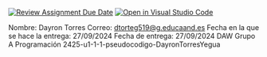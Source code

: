 [![Review Assignment Due Date](https://classroom.github.com/assets/deadline-readme-button-22041afd0340ce965d47ae6ef1cefeee28c7c493a6346c4f15d667ab976d596c.svg)](https://classroom.github.com/a/aoPG0Blz)
[![Open in Visual Studio Code](https://classroom.github.com/assets/open-in-vscode-2e0aaae1b6195c2367325f4f02e2d04e9abb55f0b24a779b69b11b9e10269abc.svg)](https://classroom.github.com/online_ide?assignment_repo_id=16100466&assignment_repo_type=AssignmentRepo)

Nombre: Dayron Torres
Correo: dtorteg519@g.educaand.es
Fecha en la que se hace la entrega: 27/09/2024
Fecha de entrega: 27/09/2024
DAW Grupo A Programación 2425-u1-1-1-pseudocodigo-DayronTorresYegua

